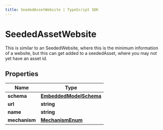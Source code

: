 ```yaml
---
title: SeededAssetWebsite | TypeScript SDK
---
```



# SeededAssetWebsite

This is similar to an SeededWebsite, where this is the minimum information of a website, but this can get added to a seededAsset,  where you may not yet have an asset id.

## Properties

Name | Type
------------ | -------------
**schema** | [**EmbeddedModelSchema**](EmbeddedModelSchema)
**url** | **string**
**name** | **string**
**mechanism** | [**MechanismEnum**](MechanismEnum)



